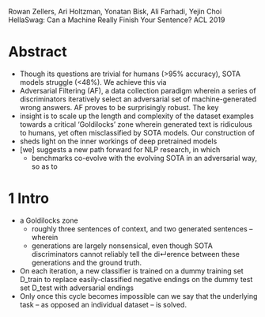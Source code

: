 Rowan Zellers, Ari Holtzman, Yonatan Bisk, Ali Farhadi, Yejin Choi
HellaSwag: Can a Machine Really Finish Your Sentence?
ACL 2019

# Abstract

* Though its questions are trivial for humans (>95% accuracy),
  SOTA models struggle (<48%). We achieve this via
* Adversarial Filtering (AF), a data collection paradigm wherein
  a series of discriminators iteratively select an adversarial set of
  machine-generated wrong answers. AF proves to be surprisingly robust. The key
* insight is to scale up the length and complexity of the dataset examples
  towards a critical ‘Goldilocks’ zone wherein generated text is ridiculous to
  humans, yet often misclassified by SOTA models. Our construction of
* sheds light on the inner workings of deep pretrained models
* [we] suggests a new path forward for NLP research, in which
  * benchmarks co-evolve with the evolving SOTA in an adversarial way, so as to

# 1 Intro

* a Goldilocks zone
  * roughly three sentences of context, and two generated sentences – wherein
  * generations are largely nonsensical, even though SOTA discriminators cannot
    reliably tell the di↵erence between these generations and the ground truth.
* On each iteration,
  a new classifier is trained on a dummy training set D_train to
  replace easily-classified negative endings on the dummy test set D_test with
  adversarial endings
* Only once this cycle becomes impossible can we say that the underlying task –
  as opposed an individual dataset – is solved.

